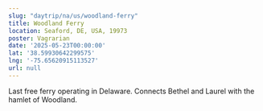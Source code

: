 ```yaml
---
slug: "daytrip/na/us/woodland-ferry"
title: Woodland Ferry
location: Seaford, DE, USA, 19973
poster: Vagrarian
date: '2025-05-23T00:00:00'
lat: '38.59930642299575'
lng: '-75.65620915113527'
url: null
---
```


Last free ferry operating in Delaware. Connects Bethel and Laurel with the hamlet of Woodland.
